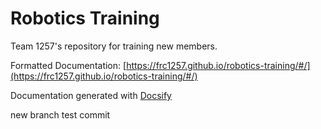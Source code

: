 # Robotics Training

Team 1257's repository for training new members.

Formatted Documentation: [https://frc1257.github.io/robotics-training/#/](https://frc1257.github.io/robotics-training/#/)

Documentation generated with [Docsify](https://docsify.js.org/)

new branch test commit
